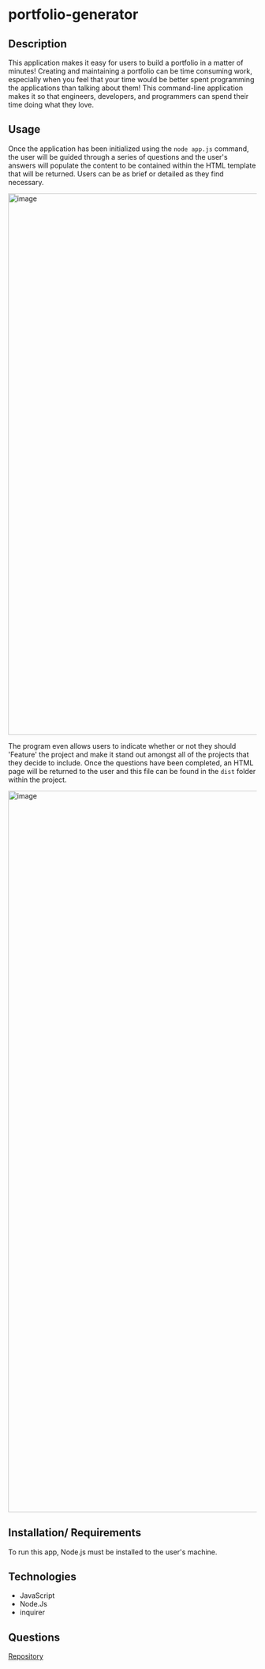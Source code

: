 # portfolio-generator

## Description
This application makes it easy for users to build a portfolio in a matter of minutes! Creating and maintaining a portfolio can be time consuming work, especially when you feel that your time would be better spent programming the applications than talking about them! This command-line application makes it so that engineers, developers, and programmers can spend their time doing what they love.  

## Usage
Once the application has been initialized using the `node app.js` command, the user will be guided through a series of questions and the user's answers will populate the content to be contained within the HTML template that will be returned. Users can be as brief or detailed as they find necessary.  

<img width="1096" alt="image" src="https://user-images.githubusercontent.com/86696492/197641762-98c7ec3c-7d6b-406e-9de1-1281a53c8775.png">    

The program even allows users to indicate whether or not they should 'Feature' the project and make it stand out amongst all of the projects that they decide to include. Once the questions have been completed, an HTML page will be returned to the user and this file can be found in the `dist` folder within the project.    

<img width="1460" alt="image" src="https://user-images.githubusercontent.com/86696492/197641517-e9daec3e-1e15-4cdf-8e03-e4f34916bc7b.png">  

## Installation/ Requirements
To run this app, Node.js must be installed to the user's machine.
## Technologies
- JavaScript
- Node.Js
- inquirer  

## Questions
[Repository](https://github.com/nicolalenee/portfolio-generator)
